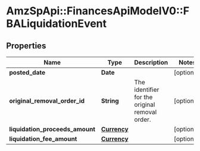 # AmzSpApi::FinancesApiModelV0::FBALiquidationEvent

## Properties
Name | Type | Description | Notes
------------ | ------------- | ------------- | -------------
**posted_date** | **Date** |  | [optional] 
**original_removal_order_id** | **String** | The identifier for the original removal order. | [optional] 
**liquidation_proceeds_amount** | [**Currency**](Currency.md) |  | [optional] 
**liquidation_fee_amount** | [**Currency**](Currency.md) |  | [optional] 

